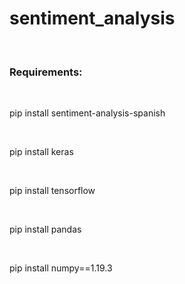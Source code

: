 <h1>sentiment_analysis</h1>
<br>
<h3>Requirements:</h3>
<br>
<p>pip install sentiment-analysis-spanish</p><br>
<p>pip install keras</p><br>
<p>pip install tensorflow</p><br>
<p>pip install pandas</p><br>
<p>pip install numpy==1.19.3</p><br>
